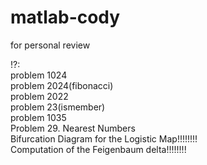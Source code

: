 # matlab-cody
for personal review

!?:  
problem 1024  
problem 2024(fibonacci)  
problem 2022  
problem 23(ismember)  
problem 1035  
Problem 29. Nearest Numbers  
Bifurcation Diagram for the Logistic Map!!!!!!!!  
Computation of the Feigenbaum delta!!!!!!!!
